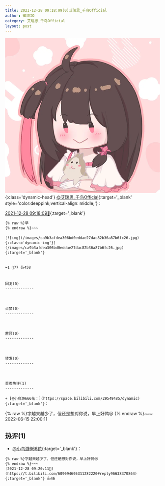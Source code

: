 ```yaml
---
title: 2021-12-28 09:18:09(0)艾瑞思_千鸟Official
author: 御坂IO
category: 艾瑞思_千鸟Official
layout: post
---
```


![img](/images/7e08840c56f251de28bdf766b647bd5fe9a5d50a.jpg){:class='dynamic-head'}
[@艾瑞思_千鸟Official](https://space.bilibili.com/1090010845/dynamic){:target='_blank' style='color:deeppink;vertical-align: middle;'}：

[2021-12-28 09:18:09🔗](https://t.bilibili.com/609094605311282220){:target='_blank'}

~~~
{% raw %}早
{% endraw %}~~~

[![img](/images/ca9b3afdea306bd0eddae27dac82b36a87b6fc26.jpg){:class='dynamic-img'}](/images/ca9b3afdea306bd0eddae27dac82b36a87b6fc26.jpg){:target='_blank'}


↪️1 💬77 👍458


回复(0)
-------------



点赞(0)
-------------



置顶(0)
-------------



转发(0)
-------------



首页热评(1)
-------------

+ [@小鸟游666花：](https://space.bilibili.com/29549485/dynamic){:target='_blank'}：
~~~
{% raw %}字越来越少了，但还是想对你说，早上好鸭😢
{% endraw %}~~~
2022-06-15 22:00:11


热评(1)
-------------

+ [@小鸟游666花](https://space.bilibili.com/29549485/dynamic){:target='_blank'}：
~~~
{% raw %}字越来越少了，但还是想对你说，早上好鸭😢
{% endraw %}~~~
[2021-12-28 09:20:11🔗](https://t.bilibili.com/609094605311282220#reply96638370864){:target='_blank'} 👍46


